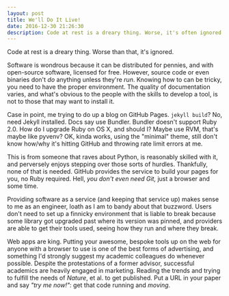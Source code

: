 ```yaml
---
layout: post
title: We'll Do It Live!
date: 2016-12-30 21:26:30
description: Code at rest is a dreary thing. Worse, it's often ignored. Distributing your lifeless code is nice and all, but running it for others can be even better.
---
```

Code at rest is a dreary thing. Worse than that, it's ignored.

Software is wondrous because it can be distributed for pennies, and with open-source software, licensed for free. However, source code or even binaries don't *do* anything unless they're *run*. Knowing how to can be tricky, you need to have the proper environment. The quality of documentation varies, and what's obvious to the people with the skills to develop a tool, is not to those that may want to install it.

Case in point, me trying to do up a blog on GitHub Pages. `jekyll build`? No, need Jekyll installed. Docs say use Bundler. Bundler doesn't support Ruby 2.0. How do I upgrade Ruby on OS X, and should I? Maybe use RVM, that's maybe like pyvenv? OK, kinda works, using the "minimal" theme, still don't know how/why it's hitting GitHub and throwing rate limit errors at me.

This is from someone that raves about Python, is reasonably skilled with it, and perversely enjoys stepping over those sorts of hurdles. Thankfully, none of that is needed. GitHub provides the service to build your pages for you, no Ruby required. Hell, *you don't even need Git,* just a browser and some time.

Providing software as a service (and keeping that service up) makes sense to me as an engineer, loath as I am to bandy about that buzzword. Users don't need to set up a finnicky environment that is liable to break because some library got upgraded past where its version was pinned, and providers are able to get their tools used, seeing how they run and where they break.

Web apps are king. Putting your awesome, bespoke tools up on the web for anyone with a browser to use is one of the best forms of advertising, and something I'd strongly suggest my academic colleagues do whenever possible. Despite the protestations of a former advisor, successful academics are heavily engaged in marketing. Reading the trends and trying to fulfill the needs of *Nature*, et al. to get published. Put a URL in your paper and say *"try me now!"*: get that code running and *moving*.
